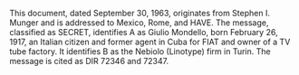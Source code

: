 This document, dated September 30, 1963, originates from Stephen I. Munger and is addressed to Mexico, Rome, and HAVE. The message, classified as SECRET, identifies A as Giulio Mondello, born February 26, 1917, an Italian citizen and former agent in Cuba for FIAT and owner of a TV tube factory. It identifies B as the Nebiolo (Linotype) firm in Turin. The message is cited as DIR 72346 and 72347.
